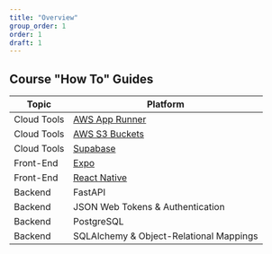 ```yaml
---
title: "Overview"
group_order: 1
order: 1
draft: 1
---
```


## Course "How To" Guides

| Topic | Platform |
|------|--------|
| Cloud Tools | [AWS App Runner](deployment-aws-apprunner) | 
| Cloud Tools | [AWS S3 Buckets](deployment-aws-s3) | 
| Cloud Tools | [Supabase](deployment-supabase) | 
| Front-End | [Expo](frontend-expo) | 
| Front-End | [React Native](frontend-react) | 
| Backend | FastAPI | 
| Backend | JSON Web Tokens & Authentication | 
| Backend | PostgreSQL | 
| Backend | SQLAlchemy & Object-Relational Mappings | 

